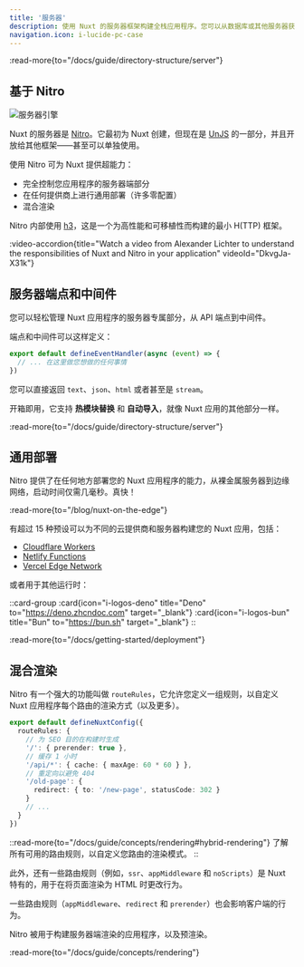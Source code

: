 ```yaml
---
title: '服务器'
description: 使用 Nuxt 的服务器框架构建全栈应用程序。您可以从数据库或其他服务器获取数据，创建 API，甚至生成静态服务器端内容，如网站地图或 RSS 订阅源——所有这些都来自单一代码库。
navigation.icon: i-lucide-pc-case
---
```


:read-more{to="/docs/guide/directory-structure/server"}

## 基于 Nitro

![服务器引擎](/assets/docs/getting-started/server.svg)

Nuxt 的服务器是 [Nitro](https://github.com/nitrojs/nitro)。它最初为 Nuxt 创建，但现在是 [UnJS](https://unjs.zhcndoc.com) 的一部分，并且开放给其他框架——甚至可以单独使用。

使用 Nitro 可为 Nuxt 提供超能力：

- 完全控制您应用程序的服务器端部分
- 在任何提供商上进行通用部署（许多零配置）
- 混合渲染

Nitro 内部使用 [h3](https://github.com/h3js/h3)，这是一个为高性能和可移植性而构建的最小 H(TTP) 框架。

:video-accordion{title="Watch a video from Alexander Lichter to understand the responsibilities of Nuxt and Nitro in your application" videoId="DkvgJa-X31k"}

## 服务器端点和中间件

您可以轻松管理 Nuxt 应用程序的服务器专属部分，从 API 端点到中间件。

端点和中间件可以这样定义：

```ts twoslash [server/api/test.ts]
export default defineEventHandler(async (event) => {
  // ... 在这里做您想做的任何事情
})
```

您可以直接返回 `text`、`json`、`html` 或者甚至是 `stream`。

开箱即用，它支持 **热模块替换** 和 **自动导入**，就像 Nuxt 应用的其他部分一样。

:read-more{to="/docs/guide/directory-structure/server"}

## 通用部署

Nitro 提供了在任何地方部署您的 Nuxt 应用程序的能力，从裸金属服务器到边缘网络，启动时间仅需几毫秒。真快！

:read-more{to="/blog/nuxt-on-the-edge"}

有超过 15 种预设可以为不同的云提供商和服务器构建您的 Nuxt 应用，包括：

- [Cloudflare Workers](https://workers.cloudflare.com)
- [Netlify Functions](https://www.netlify.com/products/functions)
- [Vercel Edge Network](https://vercel.com/docs/edge-network)

或者用于其他运行时：

::card-group
  :card{icon="i-logos-deno" title="Deno" to="https://deno.zhcndoc.com" target="_blank"}
  :card{icon="i-logos-bun" title="Bun" to="https://bun.sh" target="_blank"}
::

:read-more{to="/docs/getting-started/deployment"}

## 混合渲染

Nitro 有一个强大的功能叫做 `routeRules`，它允许您定义一组规则，以自定义 Nuxt 应用程序每个路由的渲染方式（以及更多）。

```ts twoslash [nuxt.config.ts]
export default defineNuxtConfig({
  routeRules: {
    // 为 SEO 目的在构建时生成
    '/': { prerender: true },
    // 缓存 1 小时
    '/api/*': { cache: { maxAge: 60 * 60 } },
    // 重定向以避免 404
    '/old-page': {
      redirect: { to: '/new-page', statusCode: 302 }
    }
    // ...
  }
})
```

::read-more{to="/docs/guide/concepts/rendering#hybrid-rendering"}
了解所有可用的路由规则，以自定义您路由的渲染模式。
::

此外，还有一些路由规则（例如，`ssr`、`appMiddleware` 和 `noScripts`）是 Nuxt 特有的，用于在将页面渲染为 HTML 时更改行为。

一些路由规则（`appMiddleware`、`redirect` 和 `prerender`）也会影响客户端的行为。

Nitro 被用于构建服务器端渲染的应用程序，以及预渲染。

:read-more{to="/docs/guide/concepts/rendering"}
